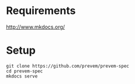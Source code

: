 # Requirements

http://www.mkdocs.org/

# Setup

```
git clone https://github.com/prevem/prevem-spec
cd prevem-spec
mkdocs serve
```
